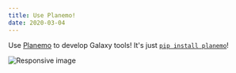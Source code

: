 ```yaml
---
title: Use Planemo!
date: 2020-03-04
---
```

Use [Planemo](http://planemo.readthedocs.io/en/latest/index.html) to develop Galaxy tools! It's just [`pip install planemo`](http://planemo.readthedocs.io/en/latest/readme.html#obtaining-planemo)!

<img src="/src/splash/planemo/planemo-logo.png" class="img-responsive" alt="Responsive image">
